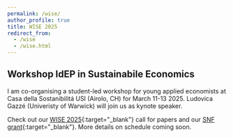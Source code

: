 ```yaml
---
permalink: /wise/
author_profile: true
title: WISE 2025
redirect_from:
  - /wise
  - /wise.html
---
```

## Workshop IdEP in Sustainabile Economics

  I am co-organising a student-led workshop for young applied economists at Casa della Sostanibilitá USI (Airolo, CH) for March 11-13 2025. Ludovica Gazzé (Univeristy of Warwick) will join us as kynote speaker.
  
  Check out our [WISE 2025](https://www.dropbox.com/scl/fi/k4xqsdofgi3na72lj0dp4/WISE-2025.pdf?rlkey=1ss34basy2vmmvzl77vd7fo4q&e=2&dl=0){:target="_blank"} call for papers and our [SNF grant](https://data.snf.ch/grants/grant/232488){:target="_blank"}. More details on schedule coming soon.
